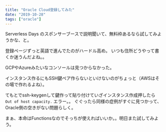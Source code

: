 ```yaml
---
title: "Oracle Cloud登録してみた"
date: "2019-10-28"
tags: ["oracle"]
---
```


Serverless Days のスポンサーブースで説明聞いて、無料枠あるなら試してみようかな、と。

登録ページずっと英語で進んでたのがハードル高め。
いつも住所どうやって書くか迷うんだよね。。

GCPやAzureみたいなコンソールは見つからなかった。

インスタンス作るにもSSH鍵ペア作らないといけないのがちょっと（AWSはその場で作れるよね）。

てもとでssh-keygenして鍵作って貼り付けていざインスタンス作成押したら `Out of host capacity.` エラー。。
ぐぐったら同様の症例がすぐに見つかって、Oracle側の空きがない問題らしく。

まぁ、本命はFunctionsなのでそっちが使えればいいか。。明日また試してみよう。
